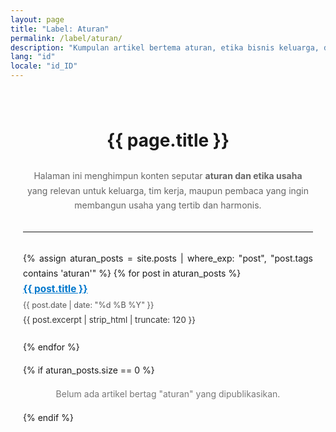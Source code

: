 ```yaml
---
layout: page
title: "Label: Aturan"
permalink: /label/aturan/
description: "Kumpulan artikel bertema aturan, etika bisnis keluarga, dan pedoman praktis agar usaha berjalan tertib dan profesional."
lang: "id"
locale: "id_ID"
---
```


<main role="main" itemscope itemtype="https://schema.org/CollectionPage"
      style="max-width: 960px; margin: auto; padding: 20px; line-height: 1.7; text-align: justify;">
  
  <h1 style="text-align: center; margin-bottom: 20px;">{{ page.title }}</h1>

  <p style="text-align: center; font-size: 1em; color: #666;">
    Halaman ini menghimpun konten seputar <strong>aturan dan etika usaha</strong> yang relevan untuk keluarga, tim kerja, maupun pembaca yang ingin membangun usaha yang tertib dan harmonis.
  </p>

  <hr style="margin: 30px 0;">

  <ul style="list-style: none; padding: 0;">
    {% assign aturan_posts = site.posts | where_exp: "post", "post.tags contains 'aturan'" %}
    {% for post in aturan_posts %}
      <li style="margin-bottom: 20px;">
        <a href="{{ post.url | relative_url }}" style="font-weight: bold; font-size: 1.1em; color: #0077cc;">
          {{ post.title }}
        </a><br>
        <span style="font-size: 0.9em; color: #555;">{{ post.date | date: "%d %B %Y" }}</span><br>
        <span style="font-size: 0.95em; color: #333;">{{ post.excerpt | strip_html | truncate: 120 }}</span>
      </li>
    {% endfor %}
  </ul>

  {% if aturan_posts.size == 0 %}
    <p style="color: #777; text-align: center;">Belum ada artikel bertag "aturan" yang dipublikasikan.</p>
  {% endif %}
</main>
